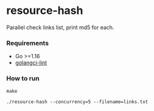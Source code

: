 # resource-hash

Parallel check links list, print md5 for each.

### Requirements

* Go >=1.16
* [golangci-lint](https://golangci-lint.run/usage/install/)

### How to run

```shell
make

./resource-hash --concurrency=5 --filename=links.txt
```